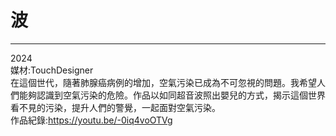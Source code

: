 # 波
---
2024<br />
媒材:TouchDesigner<br />
在這個世代，隨著肺腺癌病例的增加，空氣污染已成為不可忽視的問題。我希望人們能夠認識到空氣污染的危險。作品以如同超音波照出嬰兒的方式，揭示這個世界看不見的污染，提升人們的警覺，一起面對空氣污染。<br />
作品紀錄:https://youtu.be/-0iq4voOTVg<br />

